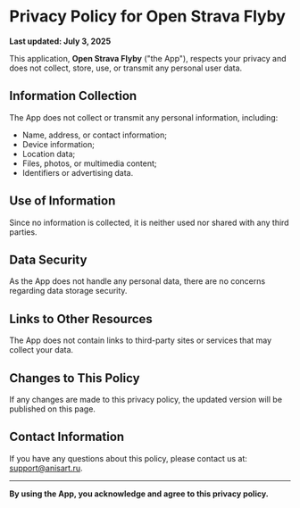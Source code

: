 # Privacy Policy for Open Strava Flyby

**Last updated: July 3, 2025**

This application, **Open Strava Flyby** ("the App"), respects your privacy and does not collect, store, use, or transmit any personal user data.

## Information Collection

The App does not collect or transmit any personal information, including:
- Name, address, or contact information;
- Device information;
- Location data;
- Files, photos, or multimedia content;
- Identifiers or advertising data.

## Use of Information

Since no information is collected, it is neither used nor shared with any third parties.

## Data Security

As the App does not handle any personal data, there are no concerns regarding data storage security.

## Links to Other Resources

The App does not contain links to third-party sites or services that may collect your data.

## Changes to This Policy

If any changes are made to this privacy policy, the updated version will be published on this page.

## Contact Information

If you have any questions about this policy, please contact us at: support@anisart.ru.

---

**By using the App, you acknowledge and agree to this privacy policy.**

